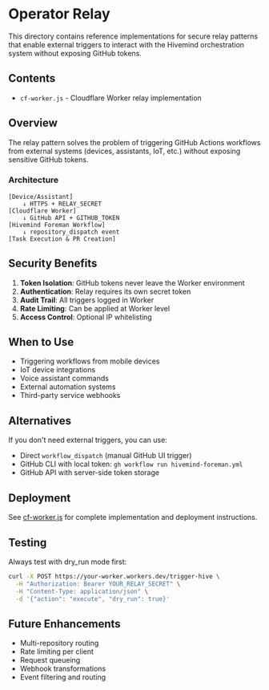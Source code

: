 # Operator Relay

This directory contains reference implementations for secure relay patterns that enable external triggers to interact with the Hivemind orchestration system without exposing GitHub tokens.

## Contents

- `cf-worker.js` - Cloudflare Worker relay implementation

## Overview

The relay pattern solves the problem of triggering GitHub Actions workflows from external systems (devices, assistants, IoT, etc.) without exposing sensitive GitHub tokens.

### Architecture

```
[Device/Assistant] 
    ↓ HTTPS + RELAY_SECRET
[Cloudflare Worker] 
    ↓ GitHub API + GITHUB_TOKEN
[Hivemind Foreman Workflow]
    ↓ repository_dispatch event
[Task Execution & PR Creation]
```

## Security Benefits

1. **Token Isolation**: GitHub tokens never leave the Worker environment
2. **Authentication**: Relay requires its own secret token
3. **Audit Trail**: All triggers logged in Worker
4. **Rate Limiting**: Can be applied at Worker level
5. **Access Control**: Optional IP whitelisting

## When to Use

- Triggering workflows from mobile devices
- IoT device integrations
- Voice assistant commands
- External automation systems
- Third-party service webhooks

## Alternatives

If you don't need external triggers, you can use:
- Direct `workflow_dispatch` (manual GitHub UI trigger)
- GitHub CLI with local token: `gh workflow run hivemind-foreman.yml`
- GitHub API with server-side token storage

## Deployment

See [cf-worker.js](cf-worker.js) for complete implementation and deployment instructions.

## Testing

Always test with dry_run mode first:

```bash
curl -X POST https://your-worker.workers.dev/trigger-hive \
  -H "Authorization: Bearer YOUR_RELAY_SECRET" \
  -H "Content-Type: application/json" \
  -d '{"action": "execute", "dry_run": true}'
```

## Future Enhancements

- Multi-repository routing
- Rate limiting per client
- Request queueing
- Webhook transformations
- Event filtering and routing
